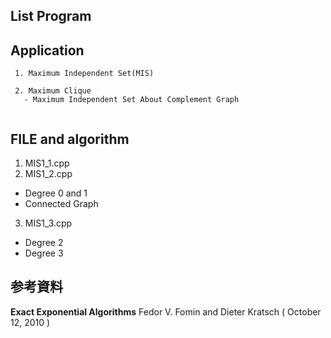## List Program

## Application
```
 1. Maximum Independent Set(MIS)

 2. Maximum Clique
   - Maximum Independent Set About Complement Graph
  
```


## FILE and algorithm



1. MIS1\_1.cpp 
2. MIS1\_2.cpp 
- Degree 0 and 1
- Connected Graph
3. MIS1\_3.cpp 
- Degree 2 
- Degree 3



## 参考資料
 **Exact Exponential Algorithms**  Fedor V. Fomin and Dieter Kratsch ( October 12, 2010 )
